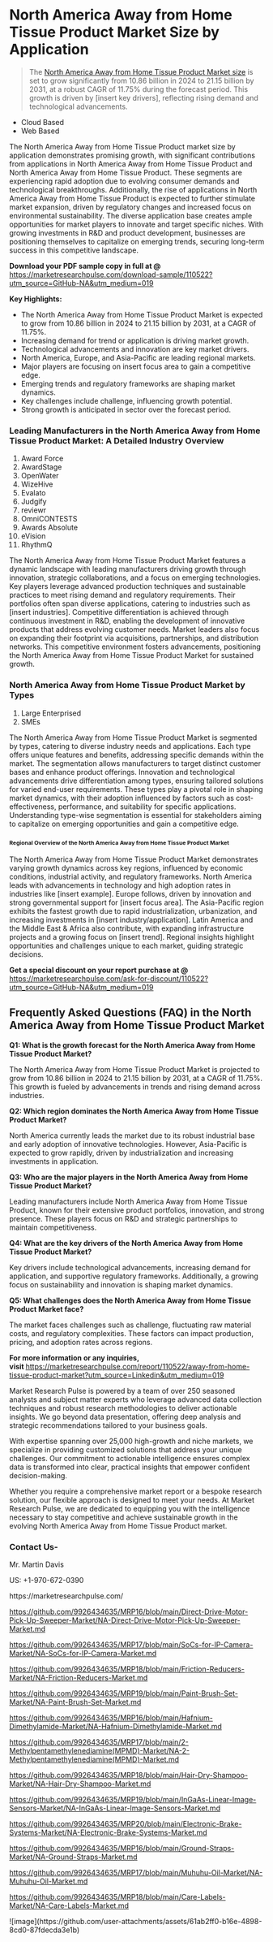 <h1>North America Away from Home Tissue Product Market&nbsp;Size by Application</h1><blockquote><p>The <a href="https://marketresearchpulse.com/download-sample/110522?utm_source=GitHub-NA&amp;utm_medium=019">North America Away from Home Tissue Product Market size</a> is set to grow significantly from 10.86 billion in 2024 to 21.15 billion by 2031, at a robust CAGR of 11.75% during the forecast period. This growth is driven by [insert key drivers], reflecting rising demand and technological advancements.</p></blockquote><ul><li>Cloud Based <li> Web Based</li></ul><p>The North America Away from Home Tissue Product market size by application demonstrates promising growth, with significant contributions from applications in North America Away from Home Tissue Product and North America Away from Home Tissue Product. These segments are experiencing rapid adoption due to evolving consumer demands and technological breakthroughs. Additionally, the rise of applications in North America Away from Home Tissue Product is expected to further stimulate market expansion, driven by regulatory changes and increased focus on environmental sustainability. The diverse application base creates ample opportunities for market players to innovate and target specific niches. With growing investments in R&D and product development, businesses are positioning themselves to capitalize on emerging trends, securing long-term success in this competitive landscape.</p><p><strong>Download your PDF sample copy in full at @ </strong><a href="https://marketresearchpulse.com/download-sample/110522?utm_source=GitHub-NA&amp;utm_medium=019">https://marketresearchpulse.com/download-sample/110522?utm_source=GitHub-NA&amp;utm_medium=019</a></p><p><strong>Key Highlights: </strong></p><ul><li>The North America Away from Home Tissue Product Market is expected to grow from 10.86 billion in 2024 to 21.15 billion by 2031, at a CAGR of 11.75%.</li><li>Increasing demand for trend or application is driving market growth.</li><li>Technological advancements and innovation are key market drivers.</li><li>North America, Europe, and Asia-Pacific are leading regional markets.</li><li>Major players are focusing on insert focus area to gain a competitive edge.</li><li>Emerging trends and regulatory frameworks are shaping market dynamics.</li><li>Key challenges include challenge, influencing growth potential.</li><li>Strong growth is anticipated in sector over the forecast period.</li></ul><h3>Leading Manufacturers in the North America Away from Home Tissue Product Market: A Detailed Industry Overview</h3><ol><li>Award Force</li><li>AwardStage</li><li>OpenWater</li><li>WizeHive</li><li>Evalato</li><li>Judgify</li><li>reviewr</li><li>OmniCONTESTS</li><li>Awards Absolute</li><li>eVision</li><li>RhythmQ</li></ol><div class="flex max-w-full flex-col flex-grow"><div class="min-h-8 text-message flex w-full flex-col items-end gap-2 whitespace-normal break-words [.text-message+&amp;]:mt-5" dir="auto" data-message-author-role="assistant" data-message-id="fd8432e4-4910-450d-b182-61b7bfb0a01f" data-message-model-slug="gpt-4o"><div class="flex w-full flex-col gap-1 empty:hidden first:pt-[3px]"><div class="markdown prose w-full break-words dark:prose-invert light"><p>The North America Away from Home Tissue Product Market features a dynamic landscape with leading manufacturers driving growth through innovation, strategic collaborations, and a focus on emerging technologies. Key players leverage advanced production techniques and sustainable practices to meet rising demand and regulatory requirements. Their portfolios often span diverse applications, catering to industries such as [insert industries]. Competitive differentiation is achieved through continuous investment in R&amp;D, enabling the development of innovative products that address evolving customer needs. Market leaders also focus on expanding their footprint via acquisitions, partnerships, and distribution networks. This competitive environment fosters advancements, positioning the North America Away from Home Tissue Product Market for sustained growth.</p></div></div></div></div><h3>North America Away from Home Tissue Product Market by Types</h3><ol><li>Large Enterprised <li> SMEs</li></ol><div class="flex max-w-full flex-col flex-grow"><div class="min-h-8 text-message flex w-full flex-col items-end gap-2 whitespace-normal break-words [.text-message+&amp;]:mt-5" dir="auto" data-message-author-role="assistant" data-message-id="084470be-0bb7-4664-bddf-5156b4f41249" data-message-model-slug="gpt-4o-mini"><div class="flex w-full flex-col gap-1 empty:hidden first:pt-[3px]"><div class="markdown prose w-full break-words dark:prose-invert light"><p>The North America Away from Home Tissue Product Market is segmented by types, catering to diverse industry needs and applications. Each type offers unique features and benefits, addressing specific demands within the market. The segmentation allows manufacturers to target distinct customer bases and enhance product offerings. Innovation and technological advancements drive differentiation among types, ensuring tailored solutions for varied end-user requirements. These types play a pivotal role in shaping market dynamics, with their adoption influenced by factors such as cost-effectiveness, performance, and suitability for specific applications. Understanding type-wise segmentation is essential for stakeholders aiming to capitalize on emerging opportunities and gain a competitive edge.</p></div></div></div></div><h3><span style="font-size: 11px;">Regional Overview of the North America Away from Home Tissue Product Market</span></h3><div class="flex max-w-full flex-col flex-grow"><div class="min-h-8 text-message flex w-full flex-col items-end gap-2 whitespace-normal break-words [.text-message+&amp;]:mt-5" dir="auto" data-message-author-role="assistant" data-message-id="e9038762-ce64-4e30-91c9-9bd413514231" data-message-model-slug="gpt-4o-mini"><div class="flex w-full flex-col gap-1 empty:hidden first:pt-[3px]"><div class="markdown prose w-full break-words dark:prose-invert light"><p>The North America Away from Home Tissue Product Market demonstrates varying growth dynamics across key regions, influenced by economic conditions, industrial activity, and regulatory frameworks. North America leads with advancements in technology and high adoption rates in industries like [insert example]. Europe follows, driven by innovation and strong governmental support for [insert focus area]. The Asia-Pacific region exhibits the fastest growth due to rapid industrialization, urbanization, and increasing investments in [insert industry/application]. Latin America and the Middle East &amp; Africa also contribute, with expanding infrastructure projects and a growing focus on [insert trend]. Regional insights highlight opportunities and challenges unique to each market, guiding strategic decisions.</p></div></div></div></div><p><strong>Get a special discount on your report purchase at @ </strong><a href="https://marketresearchpulse.com/ask-for-discount/110522?utm_source=GitHub-NA&amp;utm_medium=019">https://marketresearchpulse.com/ask-for-discount/110522?utm_source=GitHub-NA&amp;utm_medium=019</a></p><h2>Frequently Asked Questions (FAQ) in the North America Away from Home Tissue Product Market</h2><p><strong>Q1: What is the growth forecast for the North America Away from Home Tissue Product Market?</strong></p><p>The North America Away from Home Tissue Product Market is projected to grow from 10.86 billion in 2024 to 21.15 billion by 2031, at a CAGR of 11.75%. This growth is fueled by advancements in trends and rising demand across industries.</p><p><strong>Q2: Which region dominates the North America Away from Home Tissue Product Market?</strong></p><p>North America currently leads the market due to its robust industrial base and early adoption of innovative technologies. However, Asia-Pacific is expected to grow rapidly, driven by industrialization and increasing investments in application.</p><p><strong>Q3: Who are the major players in the North America Away from Home Tissue Product Market?</strong></p><p>Leading manufacturers include North America Away from Home Tissue Product, known for their extensive product portfolios, innovation, and strong presence. These players focus on R&amp;D and strategic partnerships to maintain competitiveness.</p><p><strong>Q4: What are the key drivers of the North America Away from Home Tissue Product Market?</strong></p><p>Key drivers include technological advancements, increasing demand for application, and supportive regulatory frameworks. Additionally, a growing focus on sustainability and innovation is shaping market dynamics.</p><p><strong>Q5: What challenges does the North America Away from Home Tissue Product Market face?</strong></p><p>The market faces challenges such as challenge, fluctuating raw material costs, and regulatory complexities. These factors can impact production, pricing, and adoption rates across regions.</p><p><strong>For more information or any inquiries, visit&nbsp;</strong><a href="https://marketresearchpulse.com/report/110522/away-from-home-tissue-product-market?utm_source=Linkedin&utm_medium=019">https://marketresearchpulse.com/report/110522/away-from-home-tissue-product-market?utm_source=Linkedin&utm_medium=019</a></p><p>Market Research Pulse is powered by a team of over 250 seasoned analysts and subject matter experts who leverage advanced data collection techniques and robust research methodologies to deliver actionable insights. We go beyond data presentation, offering deep analysis and strategic recommendations tailored to your business goals.</p><p>With expertise spanning over 25,000 high-growth and niche markets, we specialize in providing customized solutions that address your unique challenges. Our commitment to actionable intelligence ensures complex data is transformed into clear, practical insights that empower confident decision-making.</p><p>Whether you require a comprehensive market report or a bespoke research solution, our flexible approach is designed to meet your needs. At Market Research Pulse, we are dedicated to equipping you with the intelligence necessary to stay competitive and achieve sustainable growth in the evolving North America Away from Home Tissue Product market.</p><h3><strong>Contact Us-</strong></h3><p>Mr. Martin Davis</p><p>US: +1-970-672-0390</p><p>https://marketresearchpulse.com/</p><p><a href="https://github.com/9926434635/MRP16/blob/main/Direct-Drive-Motor-Pick-Up-Sweeper-Market/NA-Direct-Drive-Motor-Pick-Up-Sweeper-Market.md">https://github.com/9926434635/MRP16/blob/main/Direct-Drive-Motor-Pick-Up-Sweeper-Market/NA-Direct-Drive-Motor-Pick-Up-Sweeper-Market.md</a></p><p><a href="https://github.com/9926434635/MRP17/blob/main/SoCs-for-IP-Camera-Market/NA-SoCs-for-IP-Camera-Market.md">https://github.com/9926434635/MRP17/blob/main/SoCs-for-IP-Camera-Market/NA-SoCs-for-IP-Camera-Market.md</a></p><p><a href="https://github.com/9926434635/MRP18/blob/main/Friction-Reducers-Market/NA-Friction-Reducers-Market.md">https://github.com/9926434635/MRP18/blob/main/Friction-Reducers-Market/NA-Friction-Reducers-Market.md</a></p><p><a href="https://github.com/9926434635/MRP19/blob/main/Paint-Brush-Set-Market/NA-Paint-Brush-Set-Market.md">https://github.com/9926434635/MRP19/blob/main/Paint-Brush-Set-Market/NA-Paint-Brush-Set-Market.md</a></p><p><a href="https://github.com/9926434635/MRP16/blob/main/Hafnium-Dimethylamide-Market/NA-Hafnium-Dimethylamide-Market.md">https://github.com/9926434635/MRP16/blob/main/Hafnium-Dimethylamide-Market/NA-Hafnium-Dimethylamide-Market.md</a></p><p><a href="https://github.com/9926434635/MRP17/blob/main/2-Methylpentamethylenediamine(MPMD)-Market/NA-2-Methylpentamethylenediamine(MPMD)-Market.md">https://github.com/9926434635/MRP17/blob/main/2-Methylpentamethylenediamine(MPMD)-Market/NA-2-Methylpentamethylenediamine(MPMD)-Market.md</a></p><p><a href="https://github.com/9926434635/MRP18/blob/main/Hair-Dry-Shampoo-Market/NA-Hair-Dry-Shampoo-Market.md">https://github.com/9926434635/MRP18/blob/main/Hair-Dry-Shampoo-Market/NA-Hair-Dry-Shampoo-Market.md</a></p><p><a href="https://github.com/9926434635/MRP19/blob/main/InGaAs-Linear-Image-Sensors-Market/NA-InGaAs-Linear-Image-Sensors-Market.md">https://github.com/9926434635/MRP19/blob/main/InGaAs-Linear-Image-Sensors-Market/NA-InGaAs-Linear-Image-Sensors-Market.md</a></p><p><a href="https://github.com/9926434635/MRP20/blob/main/Electronic-Brake-Systems-Market/NA-Electronic-Brake-Systems-Market.md">https://github.com/9926434635/MRP20/blob/main/Electronic-Brake-Systems-Market/NA-Electronic-Brake-Systems-Market.md</a></p><p><a href="https://github.com/9926434635/MRP16/blob/main/Ground-Straps-Market/NA-Ground-Straps-Market.md">https://github.com/9926434635/MRP16/blob/main/Ground-Straps-Market/NA-Ground-Straps-Market.md</a></p><p><a href="https://github.com/9926434635/MRP17/blob/main/Muhuhu-Oil-Market/NA-Muhuhu-Oil-Market.md">https://github.com/9926434635/MRP17/blob/main/Muhuhu-Oil-Market/NA-Muhuhu-Oil-Market.md</a></p><p><a href="https://github.com/9926434635/MRP18/blob/main/Care-Labels-Market/NA-Care-Labels-Market.md">https://github.com/9926434635/MRP18/blob/main/Care-Labels-Market/NA-Care-Labels-Market.md</a></p>
![image](https://github.com/user-attachments/assets/61ab2ff0-b16e-4898-8cd0-87fdecda3e1b)

